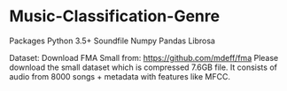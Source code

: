 # Music-Classification-GenrePackagesPython 3.5+SoundfileNumpyPandasLibrosaDataset:Download FMA Small from: https://github.com/mdeff/fma Please download the small dataset which is compressed 7.6GB file.It consists of audio from 8000 songs + metadata with features like MFCC.